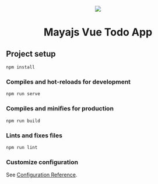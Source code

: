 <p align="center"><img src="https://github.com/mayajs/sample/blob/master/assets/maya-vue.png"></p>
<h1 align="center">Mayajs Vue Todo App</h1>

## Project setup
```
npm install
```

### Compiles and hot-reloads for development
```
npm run serve
```

### Compiles and minifies for production
```
npm run build
```

### Lints and fixes files
```
npm run lint
```

### Customize configuration
See [Configuration Reference](https://cli.vuejs.org/config/).
